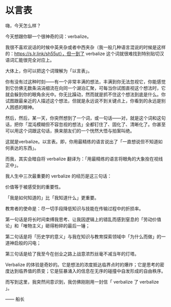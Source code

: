 # 以言表

嗨，今天怎么样？

今天想跟你聊一个很神奇的词：verbalize。

我很不喜欢说话的时候中英夹杂或者中西夹杂（我一般几种语言混说的时候是这样的：https://s.lr.link/sh55ut），但一到了 verbalize 这个词就很难找到特别贴切汉语词汇能很完全对应上。

大体上，你可以把这个词理解为「以言表」。

你有没有过这种时刻——有一个非常丰满的想法，丰满到你无法忽视它，你能感觉到它仿佛无数条涓涓细流在向同一个湖泊汇聚，可每当你试图直视这个想法时，它就会躲到你的眼角余光中。你无比躁动，然而就是抓不住这个想法到底是什么。你试图跟最亲近的人描述这个想法，但就是永远说不到关键点上，你看到的永远是别人困惑的眼神。

然后，然后，某一天，你突然想到了一个词，或一句话——对，就是这个词和这句话，把你「混沌模糊但不容忽视的想法」全都钉住了、固化了、清晰化了。你甚至可以用这个词跟这句话，换来朋友们的一个恍然大悟与拍案叫绝。

这就是verbalize。以言表。即，你用最精练的语言说出了「一直想说但不知道如何表达的东西」。

而我，其实会暗自将 verbalize 翻译为：「用最精练的语言将眼角的大象拴在视线正中」。

我人生中三次最重要的 verbalize 的经历是这三句话：

价值等于被感受到的重要性。

「我是如何知道的」比「我知道什么」更重要。

教育者的使命是：尽一切手段降低知识与技能在传输过程中的折损率。

第一句话是将长时间束缚我思考、让我因逻辑上的错乱而感到窒息的「劳动价值论」和「唯物主义」砸得粉碎的最后一锤；

第二句话是将「历史学的意义」与我在知识与教育探索领域中「为什么而做」的一道神启般的闪电；

第三句话是给了我至今在创业之路上战意浓烈丝毫不减当年的灯塔。

Verbalize 的体验是奇妙的。它是想法的浓度抵达临界点时的爆炸；它是思考的密度达到临界值的质变；它是狂暴涌入的信息在无序的碰撞中自发形成的自由秩序。

而写到这里，我突然间意识到，我仿佛刚刚用一封信「 verbalize 了 verbalize 」。

—— 船长
